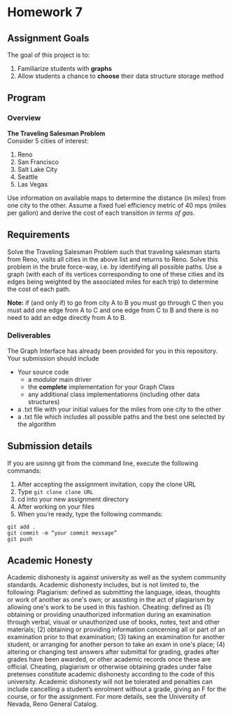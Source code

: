 # Homework 7

## Assignment Goals
The goal of this project is to:
1.	Familiarize students with **graphs**
2.	Allow students a chance to **choose** their data structure storage method

## Program
### Overview
**The Traveling Salesman Problem**  
Consider 5 cities of interest:
1. Reno
2. San Francisco
3. Salt Lake City
4. Seattle
5. Las Vegas

Use information on available maps to determine the distance (in miles) from one city to the other. Assume a fixed fuel efficiency metric of 40 mps (miles per gallon) and derive the cost of each transition *in terms of gas*. 

## Requirements
Solve the Traveling Salesman Problem such that traveling salesman starts from Reno, visits all cities in the above list and returns to Reno. Solve this problem in the brute force-way, i.e. by identifying all possible paths. Use a graph (with each of its vertices corresponding to one of these cities and its edges being weighted by the associated miles for each trip) to determine the cost of each path.  

**Note:** if (and only if) to go from city A to B you must go through C then you must add one edge from A to C and one edge from C to B and there is no need to add an edge directly from A to B.

### Deliverables
The Graph Interface has already been provided for you in this repository. Your submission should include
- Your source code
  - a *modular* main driver
  - the **complete** implementation for your Graph Class
  - any additional class implementationns (including other data structures)
- a .txt file with your initial values for the miles from one city to the other
- a .txt file which includes all possible paths and the best one selected by the algorithm

## Submission details
If you are usinng git from the command line, execute the following commands:
1.	After accepting the assignment invitation, copy the clone URL
2.	Type 
```git clone clone URL```
3.	cd into your new assignment directory
4.	After working on your files
5.	When you’re ready, type the following commands: 
```
git add .
git commit -m “your commit message”
git push
```
## Academic Honesty
Academic dishonesty is against university as well as the system community standards. Academic dishonesty includes, but is not limited to, the following:
Plagiarism: defined as submitting the language, ideas, thoughts or work of another as one's own; or assisting in the act of plagiarism by allowing one's work to be used in this fashion.
Cheating: defined as (1) obtaining or providing unauthorized information during an examination through verbal, visual or unauthorized use of books, notes, text and other materials; (2) obtaining or providing information concerning all or part of an examination prior to that examination; (3) taking an examination for another student, or arranging for another person to take an exam in one's place; (4) altering or changing test answers after submittal for grading, grades after grades have been awarded, or other academic records once these are official.
Cheating, plagiarism or otherwise obtaining grades under false pretenses constitute academic
dishonesty according to the code of this university. Academic dishonesty will not be tolerated and
penalties can include cancelling a student’s enrolment without a grade, giving an F for the course, or for the assignment. For more details, see the University of Nevada, Reno General Catalog.
